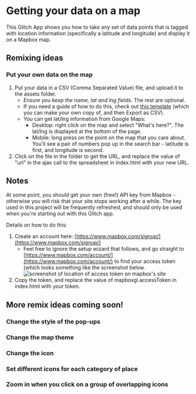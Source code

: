 # Getting your data on a map

This Glitch App shows you how to take any set of data points that is tagged with location information (specifically a latitude and longitude) and display it on a Mapbox map.

## Remixing ideas

### Put your own data on the map

1. Put your data in a CSV (Comma Separated Value) file, and upload it to the assets folder. 
   * *Ensure you keep the name, lat and lng fields*. The rest are optional.
   * If you need a guide of how to do this, check out [this template](https://docs.google.com/spreadsheets/d/1a4B_AkszhSRZXKkpuaZU5KTnz0RNfU_KqkwtEQPwivg/edit#gid=0) (which you can make your own copy of, and then Export as CSV).
   * You can get lat/lng information from Google Maps:
     * Desktop: right click on the map and select "What's here?". The lat/lng is displayed at the bottom of the page. 
     * Mobile: long press on the point on the map that you care about. You'll see a pair of numbers pop up in the search bar - latitude is first, and longitude is second.
2. Click on the file in the folder to get the URL, and replace the value of "url" in the ajax call to the spreadsheet in index.html with your new URL.

## Notes
At some point, you should get your own (free!) API key from Mapbox - otherwise you will risk that your site stops working after a while. The key used in this project will be frequently refreshed, and should only be used when you're starting out with this Glitch app. 

Details on how to do this:

1. Create an account here: [https://www.mapbox.com/signup/](https://www.mapbox.com/signup/)
   * Feel free to ignore the setup wizard that follows, and go straight to [https://www.mapbox.com/account/](https://www.mapbox.com/account/) to find your access token (which looks something like the screenshot below.
   ![screenshot of location of access token on mapbox's site](https://cdn.glitch.com/9cf2405b-5bb9-4e97-86b3-19f1788db8b8%2Fmapbox-access-token.png?1516717036892)
2. Copy the token, and replace the value of mapboxgl.accessToken in index.html with your token.

## More remix ideas coming soon!

### Change the style of the pop-ups

### Change the map theme

### Change the icon

### Set different icons for each category of place

### Zoom in when you click on a group of overlapping icons
